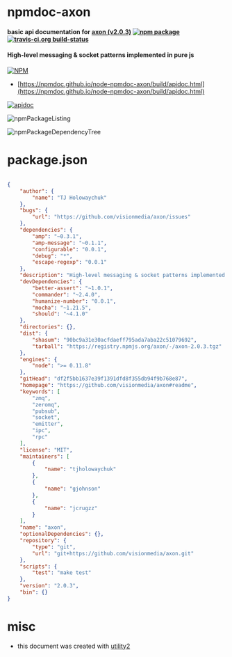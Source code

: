 # npmdoc-axon

#### basic api documentation for  [axon (v2.0.3)](https://github.com/visionmedia/axon#readme)  [![npm package](https://img.shields.io/npm/v/npmdoc-axon.svg?style=flat-square)](https://www.npmjs.org/package/npmdoc-axon) [![travis-ci.org build-status](https://api.travis-ci.org/npmdoc/node-npmdoc-axon.svg)](https://travis-ci.org/npmdoc/node-npmdoc-axon)

#### High-level messaging & socket patterns implemented in pure js

[![NPM](https://nodei.co/npm/axon.png?downloads=true&downloadRank=true&stars=true)](https://www.npmjs.com/package/axon)

- [https://npmdoc.github.io/node-npmdoc-axon/build/apidoc.html](https://npmdoc.github.io/node-npmdoc-axon/build/apidoc.html)

[![apidoc](https://npmdoc.github.io/node-npmdoc-axon/build/screenCapture.buildCi.browser.%252Ftmp%252Fbuild%252Fapidoc.html.png)](https://npmdoc.github.io/node-npmdoc-axon/build/apidoc.html)

![npmPackageListing](https://npmdoc.github.io/node-npmdoc-axon/build/screenCapture.npmPackageListing.svg)

![npmPackageDependencyTree](https://npmdoc.github.io/node-npmdoc-axon/build/screenCapture.npmPackageDependencyTree.svg)



# package.json

```json

{
    "author": {
        "name": "TJ Holowaychuk"
    },
    "bugs": {
        "url": "https://github.com/visionmedia/axon/issues"
    },
    "dependencies": {
        "amp": "~0.3.1",
        "amp-message": "~0.1.1",
        "configurable": "0.0.1",
        "debug": "*",
        "escape-regexp": "0.0.1"
    },
    "description": "High-level messaging & socket patterns implemented in pure js",
    "devDependencies": {
        "better-assert": "~1.0.1",
        "commander": "~2.4.0",
        "humanize-number": "0.0.1",
        "mocha": "~1.21.5",
        "should": "~4.1.0"
    },
    "directories": {},
    "dist": {
        "shasum": "90bc9a31e30acfdaeff795ada7aba22c51079692",
        "tarball": "https://registry.npmjs.org/axon/-/axon-2.0.3.tgz"
    },
    "engines": {
        "node": ">= 0.11.8"
    },
    "gitHead": "df2f5bb1637e39f1391dfd8f355db94f9b768e87",
    "homepage": "https://github.com/visionmedia/axon#readme",
    "keywords": [
        "zmq",
        "zeromq",
        "pubsub",
        "socket",
        "emitter",
        "ipc",
        "rpc"
    ],
    "license": "MIT",
    "maintainers": [
        {
            "name": "tjholowaychuk"
        },
        {
            "name": "gjohnson"
        },
        {
            "name": "jcrugzz"
        }
    ],
    "name": "axon",
    "optionalDependencies": {},
    "repository": {
        "type": "git",
        "url": "git+https://github.com/visionmedia/axon.git"
    },
    "scripts": {
        "test": "make test"
    },
    "version": "2.0.3",
    "bin": {}
}
```



# misc
- this document was created with [utility2](https://github.com/kaizhu256/node-utility2)
